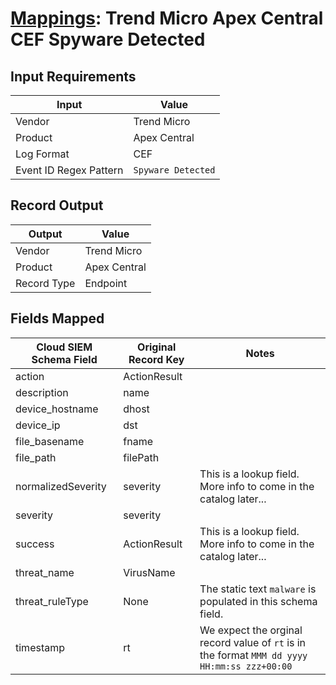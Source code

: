 # [Mappings](README.md): Trend Micro Apex Central CEF Spyware Detected

## Input Requirements

|Input|Value|
|-----|-----|
|Vendor|Trend Micro|
|Product|Apex Central|
|Log Format|CEF|
|Event ID Regex Pattern|`Spyware Detected`|

## Record Output

|Output|Value|
|------|-----|
|Vendor|Trend Micro|
|Product|Apex Central|
|Record Type|Endpoint|

## Fields Mapped

|Cloud SIEM Schema Field|Original Record Key|Notes|
|-----------------------|-------------------|-----|
|action|ActionResult||
|description|name||
|device_hostname|dhost||
|device_ip|dst||
|file_basename|fname||
|file_path|filePath||
|normalizedSeverity|severity|This is a lookup field. More info to come in the catalog later...|
|severity|severity||
|success|ActionResult|This is a lookup field. More info to come in the catalog later...|
|threat_name|VirusName||
|threat_ruleType|None|The static text `malware` is populated in this schema field.|
|timestamp|rt|We expect the orginal record value of `rt` is in the format `MMM dd yyyy HH:mm:ss zzz+00:00`|

